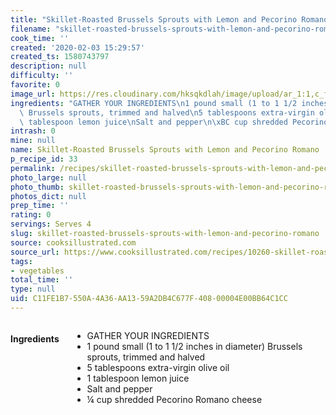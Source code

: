 ```yaml
---
title: "Skillet-Roasted Brussels Sprouts with Lemon and Pecorino Romano"
filename: "skillet-roasted-brussels-sprouts-with-lemon-and-pecorino-romano"
cook_time: ''
created: '2020-02-03 15:29:57'
created_ts: 1580743797
description: null
difficulty: ''
favorite: 0
image_url: https://res.cloudinary.com/hksqkdlah/image/upload/ar_1:1,c_fill,dpr_2.0,f_auto,fl_lossy.progressive.strip_profile,g_faces:auto,q_auto:low,w_344/37780_sfs-skillet-roasted-brussels-sprouts-lemon-pecorino-romano-31
ingredients: "GATHER YOUR INGREDIENTS\n1 pound small (1 to 1 1/2 inches in diameter)\
  \ Brussels sprouts, trimmed and halved\n5 tablespoons extra-virgin olive oil\n1\
  \ tablespoon lemon juice\nSalt and pepper\n\xBC cup shredded Pecorino Romano cheese"
intrash: 0
mine: null
name: Skillet-Roasted Brussels Sprouts with Lemon and Pecorino Romano
p_recipe_id: 33
permalink: /recipes/skillet-roasted-brussels-sprouts-with-lemon-and-pecorino-romano
photo_large: null
photo_thumb: skillet-roasted-brussels-sprouts-with-lemon-and-pecorino-romano-thumb.jpg
photos_dict: null
prep_time: ''
rating: 0
servings: Serves 4
slug: skillet-roasted-brussels-sprouts-with-lemon-and-pecorino-romano
source: cooksillustrated.com
source_url: https://www.cooksillustrated.com/recipes/10260-skillet-roasted-brussels-sprouts-with-lemon-and-pecorino-romano
tags:
- vegetables
total_time: ''
type: null
uid: C11FE1B7-550A-4A36-AA13-59A2DB4C677F-408-00004E00BB64C1CC
---
```

<div class="large-8 medium-7 columns" id="writeup">	</div><!-- #writeup -->
</div><!-- #row-one -->
<div class="row" id="row-two">	<div class="medium-4 small-5 columns" id="ingredients"><h4>Ingredients</h4><div class="box box-ingredients content"><ul>
<li>GATHER YOUR INGREDIENTS</li>
<li>1 pound small (1 to 1 1/2 inches in diameter) Brussels sprouts, trimmed and halved</li>
<li>5 tablespoons extra-virgin olive oil</li>
<li>1 tablespoon lemon juice</li>
<li>Salt and pepper</li>
<li>¼ cup shredded Pecorino Romano cheese</li>
</ul>
</div>	</div>	<div class="medium-6 small-7 columns" id="directions">	</div>